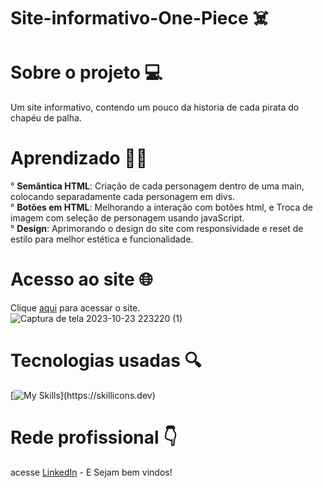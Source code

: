 # Site-informativo-One-Piece ☠️

# Sobre o projeto 💻
Um site informativo, contendo um pouco da historia de cada pirata do chapéu de palha.

# Aprendizado 👨‍💻
° <b>Semântica HTML</b>: Criação de cada personagem dentro de uma main, colocando separadamente cada personagem em divs.<br>
° <b>Botões em HTML</b>: Melhorando a interação com botões html, e Troca de imagem com seleção de personagem usando javaScript.<br>
° <b>Design</b>: Aprimorando o design do site com responsividade e reset de estilo para melhor estética e funcionalidade.

# Acesso ao site 🌐
 Clique [aqui](https://one-piece-tripulantes.web.app/) para acessar o site.<br>
![Captura de tela 2023-10-23 223220 (1)](https://github.com/FelipeCXavier/Site-informativo-One-Piece-/assets/102839534/6a495506-3f44-4756-a731-902a383f1ebf)



# Tecnologias usadas 🔍
[![My Skills](https://skillicons.dev/icons?i=js,html,css,)](https://skillicons.dev)

# Rede profissional 👇
acesse [LinkedIn](https://www.linkedin.com/in/felipexavier2/) - E Sejam bem vindos!

